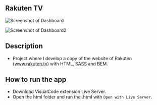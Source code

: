 ## Rakuten TV

![Screenshot of Dashboard](https://user-images.githubusercontent.com/57844775/120104541-33c71c80-c155-11eb-9bbf-8c1cbaaa63ff.png)

![Screenshot of Dashboard2](https://user-images.githubusercontent.com/57844775/120104443-b69ba780-c154-11eb-9db4-bbcb45e10306.png)

## Description

- Project where I develop a copy of the website of Rakuten (www.rakuten.tv) with HTML, SASS and BEM.

## How to run the app

- Download VisualCode extension Live Server.
- Open the html folder and run the .html with `Open with Live Server`.

